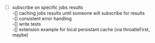 
-[ ] subscribe on specific jobs results  
-[] caching jobs results until someone will subscribe for results  
-[] consistent error handling  
-[] write tests  
-[] extension example for local persistant cache (via throatleFirst, maybe)  


